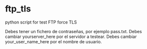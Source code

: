 # ftp_tls
python script for test FTP force TLS

Debes tener un fichero de contraseñas, por ejemplo pass.txt.
Debes cambiar yourserver_here por el servidor a testear.
Debes cambiar your_user_name_here por el nombre de usuario.
